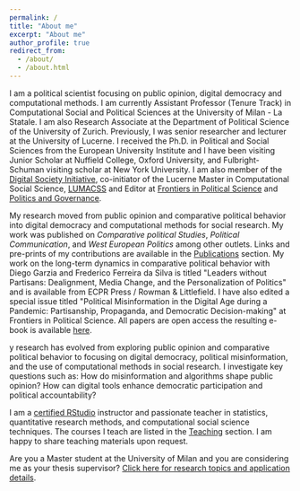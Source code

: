 ```yaml
---
permalink: /
title: "About me"
excerpt: "About me"
author_profile: true
redirect_from:
  - /about/
  - /about.html
---
```


I am a political scientist focusing on public opinion, digital democracy and computational methods. 
I am currently Assistant Professor (Tenure Track) in Computational Social and Political Sciences at the University of Milan - La Statale. I am also Research Associate at the Department of Political Science of the University of Zurich.
Previously, I was senior researcher and lecturer at the University of Lucerne. 
I received the Ph.D. in Political and Social Sciences from the European University Institute and I have been visiting Junior Scholar at Nuffield College, Oxford University, and Fulbright-Schuman visiting scholar at New York University. 
I am also member of the [Digital Society Initiative](https://democracy.dsi.uzh.ch), co-initiator of the Lucerne Master in Computational Social Science, [LUMACSS](https://www.unilu.ch/en/study/study-programmes/masters-degrees/faculty-of-humanities-and-social-sciences/lucerne-master-in-computational-social-sciences-lumacss/) and Editor at [Frontiers in Political Science](https://loop.frontiersin.org/people/892213/overview) and [Politics and Governance](https://www.cogitatiopress.com/politicsandgovernance/about/editorialTeam). 

My research moved from public opinion and comparative political behavior into digital democracy and computational methods for social research. My work was published on *Comparative political Studies*, *Political Communication*, and *West European Politics* among other outlets. Links and pre-prints of my contributions are available in the [Publications](https://deangelisa.github.io/publications/) section. 
My work on the long-term dynamics in comparative political behavior with Diego Garzia and Frederico Ferreira da Silva is titled "Leaders without Partisans: Dealignment, Media Change, and the Personalization of Politics" and is available from ECPR Press / Rowman & Littlefield. 
I have also edited a special issue titled "Political Misinformation in the Digital Age during a Pandemic: Partisanship, Propaganda, and Democratic Decision-making" at Frontiers in Political Science. All papers are open access the resulting e-book is available [here](https://www.frontiersin.org/research-topics/16048/political-misinformation-in-the-digital-age-during-a-pandemic-partisanship-propaganda-and-democratic).

y research has evolved from exploring public opinion and comparative political behavior to focusing on digital democracy, political misinformation, and the use of computational methods in social research. I investigate key questions such as: How do misinformation and algorithms shape public opinion? How can digital tools enhance democratic participation and political accountability?

I am a [certified RStudio](https://education.rstudio.com/trainers/) instructor and passionate teacher in statistics, quantitative research methods, and computational social science techniques. The courses I teach are listed in the [Teaching](https://deangelisa.github.io/teaching/) section. 
I am happy to share teaching materials upon request. 

Are you a Master student at the University of Milan and you are considering me as your thesis supervisor? [Click here for research topics and application details](https://deangelisa.github.io/supervision.html).
